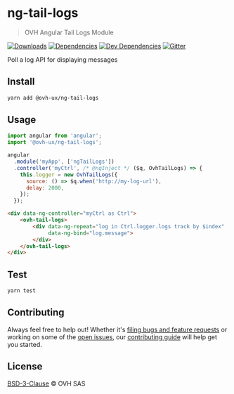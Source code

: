 # ng-tail-logs

> OVH Angular Tail Logs Module

[![Downloads](https://badgen.net/npm/dt/@ovh-ux/ng-tail-logs)](https://npmjs.com/package/@ovh-ux/ng-tail-logs) [![Dependencies](https://badgen.net/david/dep/ovh-ux/ng-tail-logs)](https://npmjs.com/package/@ovh-ux/ng-tail-logs?activeTab=dependencies) [![Dev Dependencies](https://badgen.net/david/dev/ovh-ux/ng-tail-logs)](https://npmjs.com/package/@ovh-ux/ng-tail-logs?activeTab=dependencies) [![Gitter](https://badgen.net/badge/gitter/ovh-ux/blue?icon=gitter)](https://gitter.im/ovh/ux)

Poll a log API for displaying messages

## Install

```sh
yarn add @ovh-ux/ng-tail-logs
```

## Usage

```js
import angular from 'angular';
import '@ovh-ux/ng-tail-logs';

angular
  .module('myApp', ['ngTailLogs'])
  .controller('myCtrl', /* @ngInject */ ($q, OvhTailLogs) => {
    this.logger = new OvhTailLogs({
      source: () => $q.when('http://my-log-url'),
      delay: 2000,
    });
  });
```

```html
<div data-ng-controller="myCtrl as Ctrl">
    <ovh-tail-logs>
        <div data-ng-repeat="log in Ctrl.logger.logs track by $index"
             data-ng-bind="log.message">
        </div>
    </ovh-tail-logs>
</div>
```

## Test

```sh
yarn test
```

## Contributing

Always feel free to help out! Whether it's [filing bugs and feature requests](https://github.com/ovh-ux/ng-tail-logs/issues/new) or working on some of the [open issues](https://github.com/ovh-ux/ng-tail-logs/issues), our [contributing guide](CONTRIBUTING.md) will help get you started.

## License

[BSD-3-Clause](LICENSE) © OVH SAS
